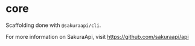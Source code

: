 # core
Scaffolding done with `@sakuraapi/cli`.

For more information on SakuraApi, visit https://github.com/sakuraapi/api
